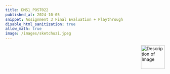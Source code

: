 ```yaml
---
title: DMS1_POST022
published_at: 2024-10-05
snippet: Assignment 3 Final Evaluation + Playthrough
disable_html_sanitization: true
allow_math: true
image: /images/sketchuzi.jpeg
---
```


<img src="https://i.pinimg.com/originals/1f/2d/04/1f2d04072f0a32c729d6229eb39ac9d0.gif" alt="Description of Image" style="float:right; margin-left:20px; width:75px; height:auto;">
